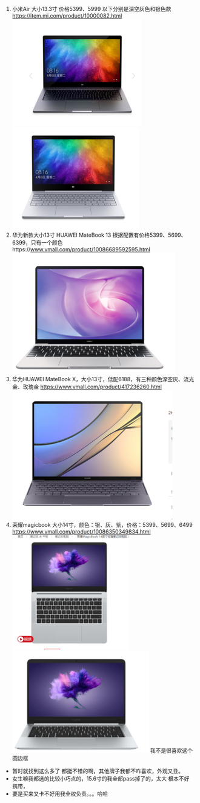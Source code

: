 1. 小米Air   大小13.3寸 价格5399、5999   以下分别是深空灰色和银色款
https://item.mi.com/product/10000082.html
![](.diannao_images\05c27ab9.png) ![](.diannao_images\2ec264d7.png)
2. 华为新款大小13寸 HUAWEI MateBook 13 根据配置有价格5399、5699、6399，只有一个颜色https://www.vmall.com/product/10086689592595.html
![](.diannao_images\28b57b32.png)
3. 华为HUAWEI MateBook X，大小13寸，低配6188，有三种颜色深空灰、流光金、玫瑰金
https://www.vmall.com/product/417236260.html
![](.diannao_images\f6818ec2.png)
4. 荣耀magicbook 大小14寸，颜色：银、灰、紫，价格：5399、5699、6499
https://www.vmall.com/product/10086350349834.html
![](.diannao_images\33684277.png)  ![](.diannao_images\746a00b8.png)
我不是很喜欢这个圆边框


* 暂时就找到这么多了 都挺不错的啊，其他牌子我都不咋喜欢，外观又丑。
* 女生嘛我都选的比较小巧点的，15.6寸的我全部pass掉了的，太大 根本不好携带，
* 要是买来又卡不好用我全权负责。。。哈哈